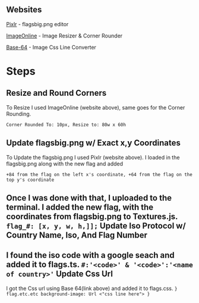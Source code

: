 Websites
-
[Pixlr](https://pixlr.com/editor/) - flagsbig.png editor

[ImageOnline](https://imageonline.co/) - Image Resizer & Corner Rounder

[Base-64](https://www.base64-image.de/) - Image Css Line Converter


# Steps
Resize and Round Corners
-
To Resize I used ImageOnline (website above), same goes for the Corner Rounding.

`
Corner Rounded To: 10px,
Resize to: 80w x 60h
`

Update flagsbig.png w/ Exact x,y Coordinates
-
To Update the flagsbig.png I used Pixlr (website above). 
I loaded in the flagsbig.png along with the new flag and added

`
+84 from the flag on the left x's coordinate,
+64 from the flag on the top y's coordinate
`

Once I was done with that, I uploaded to the terminal.
I added the new flag, with the coordinates from flagsbig.png to Textures.js.
`
flag_#: [x, y, w, h,]];
`
Update Iso Protocol w/ Country Name, Iso, And Flag Number
-
I found the iso code with a google seach and added it to flags.ts.
`
#:'<code>'
&
'<code>':'<name of country>'
`
Update Css Url
-
I got the Css url using Base 64(link above) and added it to flags.css.
`
} flag.etc.etc
     background-image: Url <"css line here">
}
`
